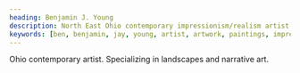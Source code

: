 ```yaml
---
heading: Benjamin J. Young
description: North East Ohio contemporary impressionism/realism artist with drawing, watercolor, pastels, and oil paintings. Specializing in landscapes and narrative art.
keywords: [ben, benjamin, jay, young, artist, artwork, paintings, impressionism, realism, semiabstract]
---
```


Ohio contemporary artist.
Specializing in landscapes and narrative art.